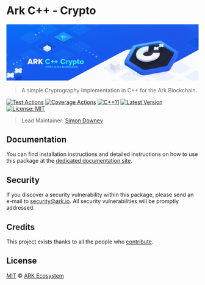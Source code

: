 # Ark C++ - Crypto

<p align="center">
    <img src="https://github.com/ArkEcosystem/cpp-crypto/blob/master/banner.png" />
</p>

> A simple Cryptography Implementation in C++ for the Ark Blockchain.

[![Test Actions](https://github.com/ArkEcosystem/cpp-crypto/workflows/Test/badge.svg)](https://github.com/ArkEcosystem/cpp-crypto/actions)
[![Coverage Actions](https://github.com/ArkEcosystem/cpp-crypto/workflows/Coverage/badge.svg)](https://github.com/ArkEcosystem/cpp-crypto/actions)
[![C++11](https://badgen.net/badge/c++/11/blue?labelColor=black)](https://isocpp.org/wiki/faq/cpp11)
[![Latest Version](https://badgen.now.sh/github/release/ArkEcosystem/cpp-crypto?labelColor=black)](https://github.com/ArkEcosystem/cpp-crypto/releases)
[![License: MIT](https://badgen.now.sh/badge/license/MIT/green?labelColor=black)](https://opensource.org/licenses/MIT)

> Lead Maintainer: [Simon Downey](https://github.com/sleepdefic1t)

## Documentation

You can find installation instructions and detailed instructions on how to use this package at the [dedicated documentation site](https://docs.ark.io/sdk/cryptography/usage.html).

## Security

If you discover a security vulnerability within this package, please send an e-mail to security@ark.io. All security vulnerabilities will be promptly addressed.

## Credits

This project exists thanks to all the people who [contribute](../../contributors).

## License

[MIT](LICENSE) © [ARK Ecosystem](https://ark.io)

